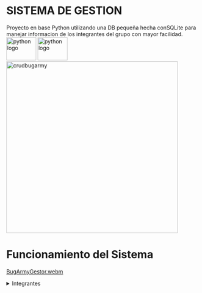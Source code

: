 
# SISTEMA DE GESTION

<div >
Proyecto en base Python utilizando una DB pequeña hecha conSQLite para manejar informacion de los integrantes del grupo con mayor facilidad.
</div>
<div align="">
    <img src="https://cdn.jsdelivr.net/gh/devicons/devicon/icons/python/python-original.svg" height="60" width="78" alt="python logo"  />
    <img src="https://www.vectorlogo.zone/logos/sqlite/sqlite-ar21.svg" height="60" width="78" alt="python logo"  />
</div>
<img width="449" alt="crudbugarmy" src="https://github.com/CodeSystem2022/BugArmy-Tercer-Semestre/assets/79487697/45125b50-7105-48c2-b0d7-accc091f820a">

# Funcionamiento del Sistema

[BugArmyGestor.webm](https://github.com/Bug-Army/BugArmy-Tercer-Semestre/assets/79487697/f5480ac6-494f-4000-8602-729222007023)

  <p>
  <details align=left>
   <summary float=left>Integrantes</summary> 
   <p>


   ```ruby
     public class Integrantes(){
          VelazquezMartin = new Six087(o);
          GervasiFacundo = new FacundoGerv();
          ChavezJesus = new DoctorRemix();
          RodrigoAmoros = new rodrigoamoros();
          RossiIvo = new ivorossi();
          KevinBaez = new KevDev2();
          AgustinPinillos = new pini14();
          LucianoBugarin = new BugaToro();
          SergioMezzabotta = new Artyom();
          GuajardoJose = new chimidevs();
          BenegasCristian = new SlimCb();
     }
   ```
   </p>
   </details>

 


 
